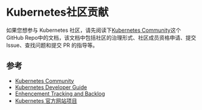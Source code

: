 # Kubernetes社区贡献

如果您想参与 Kubernetes 社区，请先阅读下[Kubernetes Community](https://github.com/kubernetes/community)这个 GitHub Repo中的文档，该文档中包括社区的治理形式、社区成员资格申请、提交 Issue、查找问题和提交 PR 的指导等。

## 参考

- [Kubernetes Community](https://github.com/kubernetes/community)
- [Kubernetes Developer Guide](https://github.com/kubernetes/community/tree/master/contributors/devel)
- [Enhencement Tracking and Backlog](https://github.com/kubernetes/features)
- [Kubernetes 官方网站项目](https://github.com/kubernetes/website)
